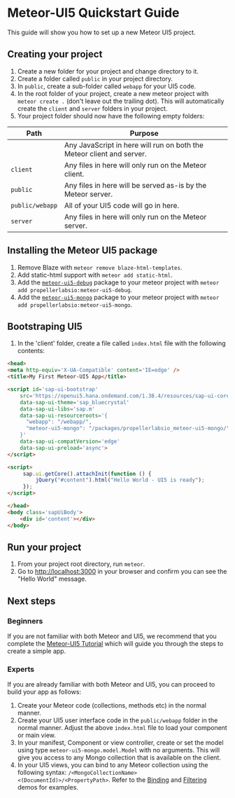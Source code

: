 # Meteor-UI5 Quickstart Guide
This guide will show you how to set up a new Meteor UI5 project.  

## Creating your project
1. Create a new folder for your project and change directory to it.
1. Create a folder called `public` in your project directory.
1. In `public`, create a sub-folder called `webapp` for your UI5 code.
1. In the root folder of your project, create a new meteor project with `meteor create .` (don't leave out the trailing dot).  This will automatically create the `client` and `server` folders in your project.
1. Your project folder should now have the following empty folders:

| Path     | Purpose |
| -------- | ------- |
|          | Any JavaScript in here will run on both the Meteor client and server. |
| `client` | Any files in here will only run on the Meteor client. |
| `public` | Any files in here will be served as-is by the Meteor server. |
| `public/webapp` | All of your UI5 code will go in here. |
| `server` | Any files in here will only run on the Meteor server. |

## Installing the Meteor UI5 package
1. Remove Blaze with `meteor remove blaze-html-templates`.		
1. Add static-html support with `meteor add static-html`.
1. Add the [`meteor-ui5-debug`](https://github.com/propellerlabsio/meteor-ui5-debug) package to your meteor project with `meteor add propellerlabsio:meteor-ui5-debug`.
1. Add the [`meteor-ui5-mongo`](https://github.com/propellerlabsio/meteor-ui5-mongo) package to your meteor project with `meteor add propellerlabsio:meteor-ui5-mongo`.

## Bootstraping UI5
1. In the 'client' folder, create a file called `index.html` file with the following contents:

```html
<head>
<meta http-equiv='X-UA-Compatible' content='IE=edge' />
<title>My First Meteor-UI5 App</title>

<script id='sap-ui-bootstrap'
    src='https://openui5.hana.ondemand.com/1.38.4/resources/sap-ui-core.js'
    data-sap-ui-theme='sap_bluecrystal'
    data-sap-ui-libs='sap.m'
    data-sap-ui-resourceroots='{
      "webapp": "/webapp/",
      "meteor-ui5-mongo": "/packages/propellerlabsio_meteor-ui5-mongo/"
    }'
    data-sap-ui-compatVersion='edge'
    data-sap-ui-preload='async'>
</script>

<script>
     sap.ui.getCore().attachInit(function () {
         jQuery("#content").html("Hello World - UI5 is ready");
     });
</script>

</head>
<body class='sapUiBody'>
    <div id='content'></div>
</body>
```

## Run your project
1. From your project root directory, run `meteor`.
1. Go to [http://localhost:3000](http://localhost:3000) in your browser and confirm you can see the "Hello World" message.

## Next steps

### Beginners
If you are not familiar with both Meteor and UI5, we recommend that you complete the [Meteor-UI5 Tutorial](/#/tutorial) which will guide you through the steps to create a simple app.

### Experts
If you are already familiar with both Meteor and UI5, you can proceed to build your app as follows:
1. Create your Meteor code (collections, methods etc) in the normal manner.
1. Create your UI5 user interface code in the `public/webapp` folder in the normal manner. Adjust the above `index.html` file to load your component or main view.
1. In your manifest, Component or view controller, create or set the model using type  `meteor-ui5-mongo.model.Model` with no arguments.  This will give you access to any Mongo collection that is available on the client.
1. In your UI5 views, you can bind to any Meteor collection using the following syntax:
`/<MongoCollectionName><(DocumentId)>/<PropertyPath>`.  Refer to the [Binding](/#/demos?groupId=binding) and [Filtering](/#/demos?groupId=filter) demos for examples.

